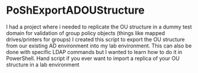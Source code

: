 # PoShExportADOUStructure
I had a project where i needed to replicate the OU structure in a dummy test domain for validation of group policy objects (things like mapped drives/printers for groups) I created this script to export  the OU structure from our existing AD environment into my lab environment. This can also be done with specific LDAP commands but I wanted to learn how to do it in PowerShell.   Hand script if you ever want to import a replica of your OU structure in a lab environment
